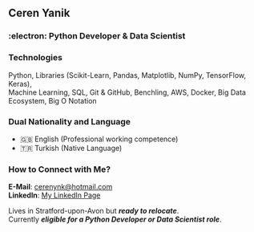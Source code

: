 ## Ceren Yanik
### :electron: Python Developer & Data Scientist 

### Technologies
Python, Libraries (Scikit-Learn, Pandas, Matplotlib, NumPy, TensorFlow, Keras),  
Machine Learning, SQL, Git & GitHub, Benchling, AWS, Docker, Big Data Ecosystem, Big O Notation

### Dual Nationality and Language
- :uk: English (Professional working competence)
- :tr: Turkish (Native Language)

### How to Connect with Me?
**E-Mail**: cerenynk@hotmail.com  
**LinkedIn**: [My LinkedIn Page](https://www.linkedin.com/in/ceren-yanik/?locale=en_US)

Lives in Stratford-upon-Avon but ***ready to relocate***.  
Currently ***eligible for a Python Developer or Data Scientist role***.  

<!-- This content will not appear in the rendered Markdown -->

